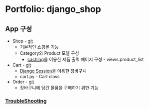 # Portfolio: django_shop

## App 구성

- Shop - [git](https://github.com/navill/port_django_shop/tree/master/django_shop/shop)
  - 기본적인 쇼핑몰 기능
  - Category와 Product 모델 구성
    - [caching](README_Folder/django_cache.md)을 이용한 제품 출력 페이지 구성 - views.product_list
- Cart - [git](https://github.com/navill/port_django_shop/tree/master/django_shop/cart)
  - [Django Session](README_Folder/django_shop_session.md)을 이용한 장바구니
  - cart.py - Cart class
- Order - [git](https://github.com/navill/port_django_shop/tree/master/django_shop/order)
  - 장바구니에 담긴 물품을 구매하기 위한 기능


### [TroubleShooting](README_Folder/20191106_troubleshooting.md)
